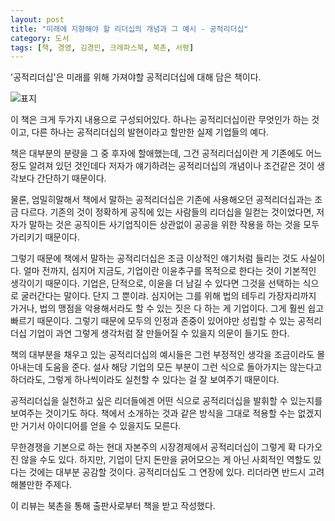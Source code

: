 ```yaml
---
layout: post
title: "미래에 지향해야 할 리더십의 개념과 그 예시 - 공적리더십"
category: 도서
tags: [책, 경영, 김경민, 크레파스북, 북촌, 서평]
---
```


'공적리더십'은
미래를 위해 가져야할 공적리더십에 대해 담은 책이다.

![표지](https://images2.imgbox.com/1a/0d/IbFjKtjy_o.jpg)

이 책은 크게 두가지 내용으로 구성되어있다.
하나는 공적리더십이란 무엇인가 하는 것이고,
다른 하나는 공적리더십의 발현이라고 할만한 실제 기업들의 예다.

책은 대부분의 분량을 그 중 후자에 할애했는데,
그건 공적리더십이란 게 기존에도 어느정도 알려져 있던 것인데다
저자가 얘기하려는 공적리더십의 개념이나 조건같은 것이 생각보다 간단하기 때문이다.

물론, 엄밀히말해서 책에서 말하는 공적리더십은
기존에 사용해오던 공적리더십과는 조금 다르다.
기존의 것이 정확하게 공직에 있는 사람들의 리더십을 일컫는 것이었다면,
저자가 말하는 것은 공직이든 사기업직이든 상관없이 공공을 위한 작용을 하는 것을 모두 가리키기 때문이다.

그렇기 때문에 책에서 말하는 공적리더십은 조금 이상적인 얘기처럼 들리는 것도 사실이다.
얼마 전까지, 심지어 지금도, 기업이란 이윤추구를 목적으로 한다는 것이 기본적인 생각이기 때문이다.
기업은, 단적으로, 이윤을 더 남길 수 있다면 그것을 선택하는 식으로 굴러간다는 말이다.
단지 그 뿐이랴.
심지어는 그를 위해 법의 테두리 가장자리까지 가거나,
법의 맹점을 악용해서라도 할 수 있는 짓은 다 하는 게 기업이다.
그게 훨씬 쉽고 빠르기 때문이다.
그렇기 때문에 모두의 인정과 존중이 있어야만 성립할 수 있는 공적리더십 기업이
과연 그렇게 생각처럼 잘 만들어질 수 있을지 의문이 들기도 한다.

책의 대부분을 채우고 있는 공적리더십의 예시들은
그런 부정적인 생각을 조금이라도 몰아내는데 도움을 준다.
설사 해당 기업의 모든 부분이 그런 식으로 돌아가지는 않는다고 하더라도,
그렇게 하나씩이라도 실천할 수 있다는 걸 잘 보여주기 때문이다.

공적리더십을 실천하고 싶은 리더들에겐
어떤 식으로 공적리더십을 발휘할 수 있는지를 보여주는 것이기도 하다.
책에서 소개하는 것과 같은 방식을 그대로 적용할 수는 없겠지만
거기서 아이디어를 얻을 수 있을지도 모른다.

무한경쟁을 기본으로 하는 현대 자본주의 시장경제에서 공적리더십이 그렇게 확 다가오진 않을 수도 있다.
하지만, 기업이 단지 돈만을 긁어모으는 게 아닌 사회적인 역할도 있다는 것에는 대부분 공감할 것이다.
공적리더십도 그 연장에 있다.
리더라면 반드시 고려해볼만한 주제다.



<div class="im im-info">
이 리뷰는 북촌을 통해 출판사로부터 책을 받고 작성했다.
</div>
